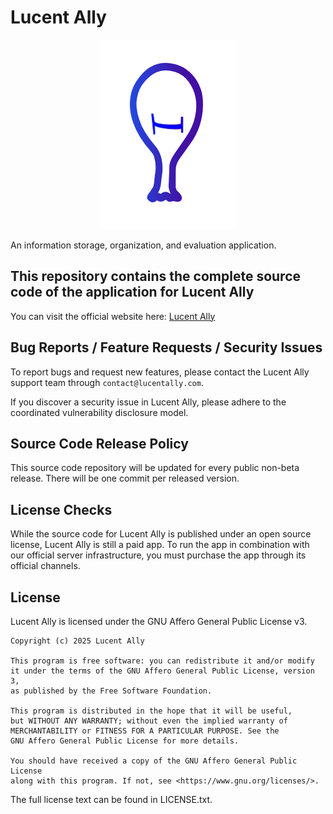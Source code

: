 # Lucent Ally

<p align="center">
  <img src="https://github.com/christoph-maximilian-k/Lucent-Ally/blob/main/assets/launcher/logo_transparent_gradient.png" alt="Project Logo">
</p>

An information storage, organization, and evaluation application.

## This repository contains the complete source code of the application for Lucent Ally

You can visit the official website here: [Lucent Ally](http://www.lucentally.com)

## Bug Reports / Feature Requests / Security Issues

To report bugs and request new features, please contact the Lucent Ally support team through `contact@lucentally.com`.

If you discover a security issue in Lucent Ally, please adhere to the coordinated vulnerability disclosure model.

## Source Code Release Policy

This source code repository will be updated for every public non-beta release.
There will be one commit per released version.

## License Checks

While the source code for Lucent Ally is published under an open source license, Lucent Ally is still a paid app. To run the app in combination with our official server infrastructure, you must purchase the app through its official channels.

## License

Lucent Ally is licensed under the GNU Affero General Public License v3.

```
Copyright (c) 2025 Lucent Ally

This program is free software: you can redistribute it and/or modify
it under the terms of the GNU Affero General Public License, version 3,
as published by the Free Software Foundation.

This program is distributed in the hope that it will be useful,
but WITHOUT ANY WARRANTY; without even the implied warranty of
MERCHANTABILITY or FITNESS FOR A PARTICULAR PURPOSE. See the
GNU Affero General Public License for more details.

You should have received a copy of the GNU Affero General Public License
along with this program. If not, see <https://www.gnu.org/licenses/>.
```

The full license text can be found in LICENSE.txt.
